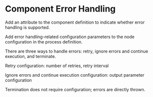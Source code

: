 # Component Error Handling

Add an attribute to the component definition to indicate whether error handling is supported.

Add error handling-related configuration parameters to the node configuration in the process definition.

There are three ways to handle errors: retry, ignore errors and continue execution, and terminate.

Retry configuration: number of retries, retry interval

Ignore errors and continue execution configuration: output parameter configuration

Termination does not require configuration; errors are directly thrown.